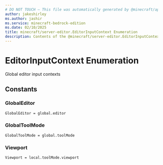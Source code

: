 ```yaml
---
# DO NOT TOUCH — This file was automatically generated by @minecraft/api-docs-generator, to report problems file an issue at https://github.com/Mojang/minecraft-scripting-libraries
author: jakeshirley
ms.author: jashir
ms.service: minecraft-bedrock-edition
ms.date: 02/10/2025
title: minecraft/server-editor.EditorInputContext Enumeration
description: Contents of the @minecraft/server-editor.EditorInputContext enumeration.
---
```

# EditorInputContext Enumeration

Global editor input contexts

## Constants
### **GlobalEditor**
`GlobalEditor = global.editor`
### **GlobalToolMode**
`GlobalToolMode = global.toolMode`
### **Viewport**
`Viewport = local.toolMode.viewport`
